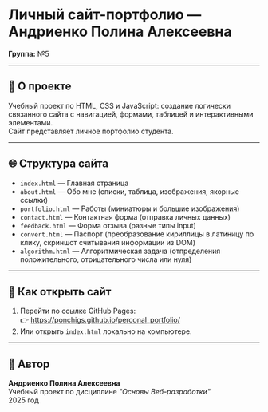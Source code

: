 # Личный сайт-портфолио — Андриенко Полина Алексеевна

**Группа:** №5

---

## 📘 О проекте
Учебный проект по HTML, CSS и JavaScript: создание логически связанного сайта с навигацией, формами, таблицей и интерактивными элементами.  
Сайт представляет личное портфолио студента.

---

## 🌐 Структура сайта
- `index.html` — Главная страница  
- `about.html` — Обо мне (списки, таблица, изображения, якорные ссылки)  
- `portfolio.html` — Работы (миниатюры и большие изображения)  
- `contact.html` — Контактная форма (отправка личных данных)  
- `feedback.html` — Форма отзыва (разные типы input)  
- `convert.html` — Паспорт (преобразование кириллицы в латиницу по клику, скриншот считывания информации из DOM)
- `algorithm.html` — Алгоритмическая задача (отпределения положительного, отрицательного числа или нуля)  

---

## 🧭 Как открыть сайт
1. Перейти по ссылке GitHub Pages:  
   👉 https://ponchigs.github.io/perconal_portfolio/
2. Или открыть `index.html` локально на компьютере.

---

## 📄 Автор
**Андриенко Полина Алексеевна**  
Учебный проект по дисциплине *"Основы Веб-разработки"*  
2025 год
